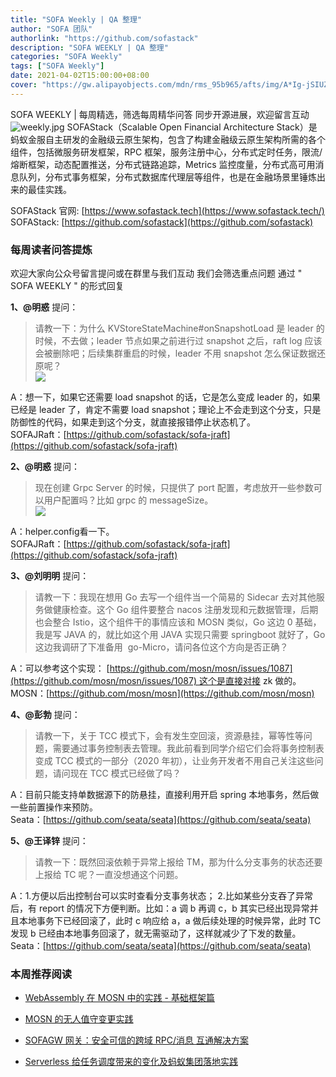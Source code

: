 ```yaml
---
title: "SOFA Weekly | QA 整理"
author: "SOFA 团队"
authorlink: "https://github.com/sofastack"
description: "SOFA WEEKLY | QA 整理"
categories: "SOFA Weekly"
tags: ["SOFA Weekly"]
date: 2021-04-02T15:00:00+08:00
cover: "https://gw.alipayobjects.com/mdn/rms_95b965/afts/img/A*Ig-jSIUZWx0AAAAAAAAAAAAAARQnAQ"
---
```

SOFA WEEKLY | 每周精选，筛选每周精华问答
同步开源进展，欢迎留言互动
![weekly.jpg](https://gw.alipayobjects.com/mdn/rms_95b965/afts/img/A*ARgKS6SuU7YAAAAAAAAAAAAAARQnAQ)
SOFAStack（Scalable Open Financial Architecture Stack）是蚂蚁金服自主研发的金融级云原生架构，包含了构建金融级云原生架构所需的各个组件，包括微服务研发框架，RPC 框架，服务注册中心，分布式定时任务，限流/熔断框架，动态配置推送，分布式链路追踪，Metrics 监控度量，分布式高可用消息队列，分布式事务框架，分布式数据库代理层等组件，也是在金融场景里锤炼出来的最佳实践。

SOFAStack 官网: [https://www.sofastack.tech](https://www.sofastack.tech/)
SOFAStack: [https://github.com/sofastack](https://github.com/sofastack)

### 每周读者问答提炼

欢迎大家向公众号留言提问或在群里与我们互动
我们会筛选重点问题
通过 " SOFA WEEKLY " 的形式回复

**1、@明惑** 提问：

>请教一下：为什么 KVStoreStateMachine#onSnapshotLoad 是 leader 的时候，不去做；leader 节点如果之前进行过 snapshot 之后，raft log 应该会被删除吧；后续集群重启的时候，leader 不用 snapshot 怎么保证数据还原呢？<br />
![](https://gw.alipayobjects.com/mdn/rms_95b965/afts/img/A*zOtRRLQNpy8AAAAAAAAAAAAAARQnAQ)

A：想一下，如果它还需要 load snapshot 的话，它是怎么变成 leader 的，如果已经是 leader 了，肯定不需要 load snapshot；理论上不会走到这个分支，只是防御性的代码，如果走到这个分支，就直接报错停止状态机了。<br />
SOFAJRaft：[https://github.com/sofastack/sofa-jraft](https://github.com/sofastack/sofa-jraft)<br />

**2、@明惑** 提问：

> 现在创建 Grpc Server 的时候，只提供了 port 配置，考虑放开一些参数可以用户配置吗？比如 grpc 的 messageSize。<br />
![](https://gw.alipayobjects.com/mdn/rms_95b965/afts/img/A*ohErQJnomq8AAAAAAAAAAAAAARQnAQ)

A：helper.config看一下。<br />
SOFAJRaft：[https://github.com/sofastack/sofa-jraft](https://github.com/sofastack/sofa-jraft)<br />

**3、@刘明明** 提问：

>请教一下：我现在想用 Go 去写一个组件当一个简易的 Sidecar 去对其他服务做健康检查。这个 Go 组件要整合 nacos 注册发现和元数据管理，后期也会整合 Istio，这个组件干的事情应该和 MOSN 类似，Go 这边 0 基础，我是写 JAVA 的，就比如这个用 JAVA 实现只需要 springboot 就好了，Go 这边我调研了下准备用  go-Micro，请问各位这个方向是否正确？<br />

A：可以参考这个实现： [https://github.com/mosn/mosn/issues/1087](https://github.com/mosn/mosn/issues/1087) 这个是直接对接 zk 做的。<br />
MOSN：[https://github.com/mosn/mosn](https://github.com/mosn/mosn)

**4、@彭勃** 提问：

>请教一下，关于 TCC 模式下，会有发生空回滚，资源悬挂，幂等性等问题，需要通过事务控制表去管理。我此前看到同学介绍它们会将事务控制表变成 TCC 模式的一部分（2020 年初），让业务开发者不用自己关注这些问题，请问现在 TCC 模式已经做了吗？<br />

A：目前只能支持单数据源下的防悬挂，直接利用开启 spring 本地事务，然后做一些前置操作来预防。<br />
Seata：[https://github.com/seata/seata](https://github.com/seata/seata)

**5、@王译锌** 提问：

>请教一下：既然回滚依赖于异常上报给 TM，那为什么分支事务的状态还要上报给 TC 呢？一直没想通这个问题。<br />

A：1.方便以后出控制台可以实时查看分支事务状态； 2.比如某些分支吞了异常后，有 report 的情况下方便判断。比如：a 调 b 再调 c，b 其实已经出现异常并且本地事务下已经回滚了，此时 c 响应给 a，a 做后续处理的时候异常，此时 TC 发现 b 已经由本地事务回滚了，就无需驱动了，这样就减少了下发的数量。<br />
Seata：[https://github.com/seata/seata](https://github.com/seata/seata)

### 本周推荐阅读

- [WebAssembly 在 MOSN 中的实践 - 基础框架篇](http://mp.weixin.qq.com/s?__biz=MzUzMzU5Mjc1Nw==&mid=2247487508&idx=1&sn=4b725ef4d19372f1711c2eb066611acf&chksm=faa0ffcecdd776d81c3d78dbfff588d12ef3ec3c5607036e3994fee3e215695279996c045dbc&scene=21)

- [MOSN 的无人值守变更实践](http://mp.weixin.qq.com/s?__biz=MzUzMzU5Mjc1Nw==&mid=2247487479&idx=1&sn=e5972cbc1d8c04cff843380117158539&chksm=faa0e02dcdd7693b965e35014cfef4dc3be84e477e0c74694421658a2570162ad73883e7b054&scene=21)

- [SOFAGW 网关：安全可信的跨域 RPC/消息 互通解决方案](http://mp.weixin.qq.com/s?__biz=MzUzMzU5Mjc1Nw==&mid=2247487444&idx=1&sn=1d55a7c68e105f305198eae65f587e2e&chksm=faa0e00ecdd76918b5cf4b5f4102347581de6c6f5154551d57dabfbfe16b45309f021e150a6f&scene=21)

- [Serverless 给任务调度带来的变化及蚂蚁集团落地实践](http://mp.weixin.qq.com/s?__biz=MzUzMzU5Mjc1Nw==&mid=2247487387&idx=1&sn=aa5611c20ac32f5f58e12488f1285824&chksm=faa0e041cdd769575a8f5921fed99968277be197544ccd9246e2f1a675b7a275b42e07ac61de&scene=21)

